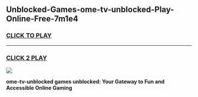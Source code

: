 
## Unblocked-Games-ome-tv-unblocked-Play-Online-Free-7m1e4
<h3>
<a href="https://premium76.site?title=ome-tv-unblocked&ref=26A">CLICK TO PLAY</a></h3>
<hr>

<h3>
<a href="https://premium76.site?title=ome-tv-unblocked&ref=26A">CLICK 2 PLAY</a>
  
</h3>

<a href="https://premium76.site?title=ome-tv-unblocked&ref=26A"><img src="https://clearcache.store/games.png"></a>


**ome-tv-unblocked games unblocked: Your Gateway to Fun and Accessible Online Gaming**
